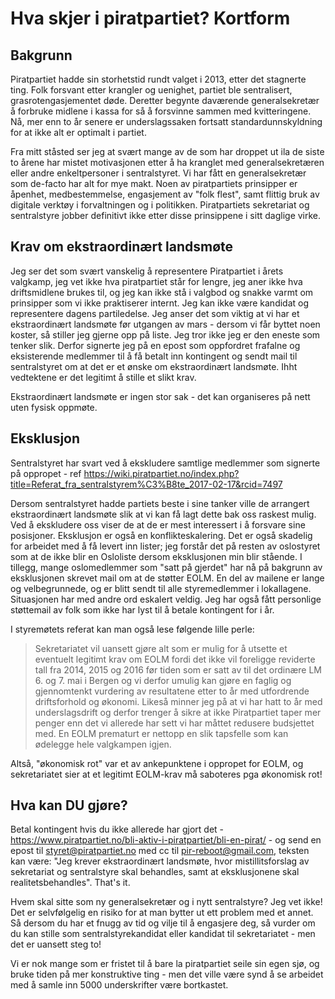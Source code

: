 # Hva skjer i piratpartiet?  Kortform

## Bakgrunn

Piratpartiet hadde sin storhetstid rundt valget i 2013, etter det stagnerte ting.  Folk forsvant etter krangler og uenighet, partiet ble sentralisert, grasrotengasjementet døde.  Deretter begynte daværende generalsekretær å forbruke midlene i kassa for så å forsvinne sammen med kvitteringene.  Nå, mer enn to år senere er underslagssaken fortsatt standardunnskyldning for at ikke alt er optimalt i partiet.

Fra mitt ståsted ser jeg at svært mange av de som har droppet ut ila de siste to årene har mistet motivasjonen etter å ha kranglet med generalsekretæren eller andre enkeltpersoner i sentralstyret.  Vi har fått en generalsekretær som de-facto har alt for mye makt.  Noen av piratpartiets prinsipper er åpenhet, medbestemmelse, engasjement av "folk flest", samt flittig bruk av digitale verktøy i forvaltningen og i politikken.  Piratpartiets sekretariat og sentralstyre jobber definitivt ikke etter disse prinsippene i sitt daglige virke.

## Krav om ekstraordinært landsmøte

Jeg ser det som svært vanskelig å representere Piratpartiet i årets valgkamp, jeg vet ikke hva piratpartiet står for lengre, jeg aner ikke hva driftsmidlene brukes til, og jeg kan ikke stå i valgbod og snakke varmt om prinsipper som vi ikke praktiserer internt.  Jeg kan ikke være kandidat og representere dagens partiledelse.  Jeg anser det som viktig at vi har et ekstraordinært landsmøte før utgangen av mars - dersom vi får byttet noen koster, så stiller jeg gjerne opp på liste.  Jeg tror ikke jeg er den eneste som tenker slik.  Derfor signerte jeg på en epost som oppfordret frafalne og eksisterende medlemmer til å få betalt inn kontingent og sendt mail til sentralstyret om at det er et ønske om ekstraordinært landsmøte.  Ihht vedtektene er det legitimt å stille et slikt krav.

Ekstraordinært landsmøte er ingen stor sak - det kan organiseres på nett uten fysisk oppmøte.

## Eksklusjon

Sentralstyret har svart ved å ekskludere samtlige medlemmer som signerte på oppropet - ref https://wiki.piratpartiet.no/index.php?title=Referat_fra_sentralstyrem%C3%B8te_2017-02-17&rcid=7497

Dersom sentralstyret hadde partiets beste i sine tanker ville de arrangert ekstraordinært landsmøte slik at vi kan få lagt dette bak oss raskest mulig.  Ved å ekskludere oss viser de at de er mest interessert i å forsvare sine posisjoner.  Eksklusjon er også en konflikteskalering.  Det er også skadelig for arbeidet med å få levert inn lister; jeg forstår det på resten av oslostyret som at de ikke blir en Osloliste dersom eksklusjonen min blir stående.  I tillegg, mange oslomedlemmer som "satt på gjerdet" har nå på bakgrunn av eksklusjonen skrevet mail om at de støtter EOLM.  En del av mailene er lange og velbegrunnede, og er blitt sendt til alle styremedlemmer i lokallagene.  Situasjonen har med andre ord eskalert veldig.  Jeg har også fått personlige støttemail av folk som ikke har lyst til å betale kontingent for i år.

I styremøtets referat kan man også lese følgende lille perle:

> Sekretariatet vil uansett gjøre alt som er mulig for å utsette et
> eventuelt legitimt krav om EOLM fordi det ikke vil foreligge
> reviderte tall fra 2014, 2015 og 2016 før tiden som er satt av til
> det ordinære LM 6. og 7. mai i Bergen og vi derfor umulig kan
> gjøre en faglig og gjennomtenkt vurdering av resultatene etter to
> år med utfordrende driftsforhold og økonomi. Likeså minner jeg på
> at vi har hatt to år med underslagsdrift og derfor trenger å sikre
> at ikke Piratpartiet taper mer penger enn det vi allerede har sett
> vi har måttet redusere budsjettet med. En EOLM prematurt er
> nettopp en slik tapsfelle som kan ødelegge hele valgkampen igjen.

Altså, "økonomisk rot" var et av ankepunktene i oppropet for EOLM, og sekretariatet sier at et legitimt EOLM-krav må saboteres pga økonomisk rot!

## Hva kan DU gjøre?

Betal kontingent hvis du ikke allerede har gjort det - https://www.piratpartiet.no/bli-aktiv-i-piratpartiet/bli-en-pirat/ - og send en epost til styret@piratpartiet.no med cc til pir-reboot@gmail.com, teksten kan være: "Jeg krever ekstraordinært landsmøte, hvor mistillitsforslag av sekretariat og sentralstyre skal behandles, samt at eksklusjonene skal realitetsbehandles".  That's it.

Hvem skal sitte som ny generalsekretær og i nytt sentralstyre?  Jeg vet ikke!  Det er selvfølgelig en risiko for at man bytter ut ett problem med et annet.  Så dersom du har et fnugg av tid og vilje til å engasjere deg, så vurder om du kan stille som sentralstyrekandidat eller kandidat til sekretariatet - men det er uansett steg to!

Vi er nok mange som er fristet til å bare la piratpartiet seile sin egen sjø, og bruke tiden på mer konstruktive ting - men det ville være synd å se arbeidet med å samle inn 5000 underskrifter være bortkastet.
